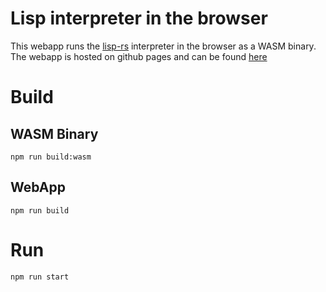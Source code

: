 # Lisp interpreter in the browser

This webapp runs the [lisp-rs](https://github.com/vishpat/lisp-rs) interpreter in the browser as a WASM binary. The webapp is hosted on github pages and can be found [here](http://vishpat.github.io/lisp-rs-wasm)

# Build 

## WASM Binary

```
npm run build:wasm
```

## WebApp

```
npm run build
```

# Run

```
npm run start
```
